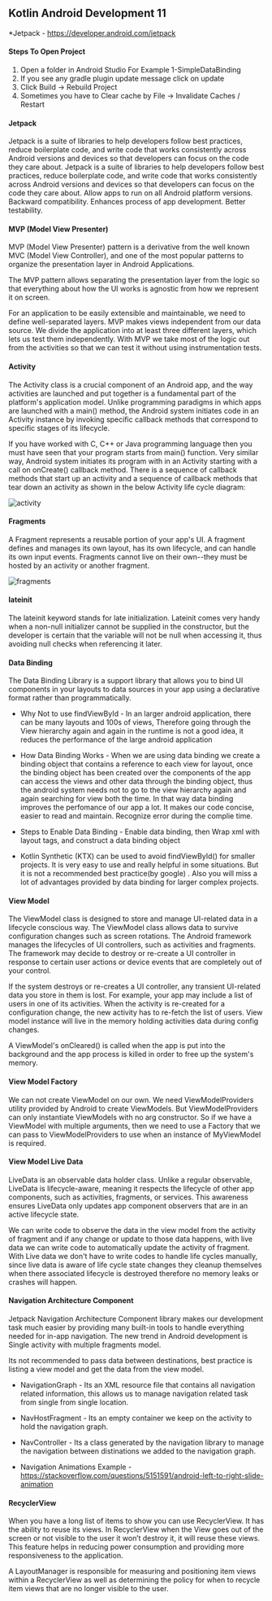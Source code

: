 ## Kotlin Android Development 11

*Jetpack - https://developer.android.com/jetpack

#### Steps To Open Project
1. Open a folder in Android Studio For Example 1-SimpleDataBinding
2. If you see any gradle plugin update message click on update
3. Click Build -> Rebuild Project
4. Sometimes you have to Clear cache by File -> Invalidate Caches / Restart

#### Jetpack
Jetpack is a suite of libraries to help developers follow best practices, reduce boilerplate code, and write code that works consistently across Android versions and devices so that developers can focus on the code they care about. Jetpack is a suite of libraries to help developers follow best practices, reduce boilerplate code, and write code that works consistently across Android versions and devices so that developers can focus on the code they care about. Allow apps to run on all Android platform versions. Backward compatibility. Enhances process of app development. Better testability.

#### MVP (Model View Presenter)
MVP (Model View Presenter) pattern is a derivative from the well known MVC (Model View Controller), and one of the most popular patterns to organize the presentation layer in Android Applications.

The MVP pattern allows separating the presentation layer from the logic so that everything about how the UI works is agnostic from how we represent it on screen. 

For an application to be easily extensible and maintainable, we need to define well-separated layers. MVP makes views independent from our data source. We divide the application into at least three different layers, which lets us test them independently. With MVP we take most of the logic out from the activities so that we can test it without using instrumentation tests.

#### Activity
The Activity class is a crucial component of an Android app, and the way activities are launched and put together is a fundamental part of the platform's application model. Unlike programming paradigms in which apps are launched with a main() method, the Android system initiates code in an Activity instance by invoking specific callback methods that correspond to specific stages of its lifecycle.

If you have worked with C, C++ or Java programming language then you must have seen that your program starts from main() function. Very similar way, Android system initiates its program with in an Activity starting with a call on onCreate() callback method. There is a sequence of callback methods that start up an activity and a sequence of callback methods that tear down an activity as shown in the below Activity life cycle diagram:

![activity](https://www.tutorialspoint.com/android/images/activity.jpg)

#### Fragments
A Fragment represents a reusable portion of your app's UI. A fragment defines and manages its own layout, has its own lifecycle, and can handle its own input events. Fragments cannot live on their own--they must be hosted by an activity or another fragment. 

![fragments](https://developer.android.com/images/guide/fragments/fragment-screen-sizes.png)

#### lateinit
The lateinit keyword stands for late initialization. Lateinit comes very handy when a non-null initializer cannot be supplied in the constructor, but the developer is certain that the variable will not be null when accessing it, thus avoiding null checks when referencing it later.

#### Data Binding
The Data Binding Library is a support library that allows you to bind UI components in your layouts to data sources in your app using a declarative format rather than programmatically.

* Why Not to use findViewById - In an larger android application, there can be many layouts and 100s of views, Therefore going through the View hierarchy again and again in the runtime is not a good idea, it reduces the performance of the large android application 

* How Data Binding Works - When we are using data binding we create a binding object that contains a reference to each view for layout, once the binding object has been created over the components of the app can access the views and other data through the binding object, thus the android system needs not to go to the view hierarchy again and again searching for view both the time. In that way data binding improves the perfomance of our app a lot. It makes our code concise, easier to read and maintain. Recognize error during the complie time.

* Steps to Enable Data Binding - Enable data binding, then Wrap xml with layout tags, and construct a data binding object

* Kotlin Synthetic (KTX) can be used to avoid findViewById()  for smaller projects. It is very easy to use and really helpful in some situations. But it is not a recommended best practice(by google) . Also you will miss a lot of advantages provided by data binding for larger complex projects.

#### View Model
The ViewModel class is designed to store and manage UI-related data in a lifecycle conscious way. The ViewModel class allows data to survive configuration changes such as screen rotations. The Android framework manages the lifecycles of UI controllers, such as activities and fragments. The framework may decide to destroy or re-create a UI controller in response to certain user actions or device events that are completely out of your control.

If the system destroys or re-creates a UI controller, any transient UI-related data you store in them is lost. For example, your app may include a list of users in one of its activities. When the activity is re-created for a configuration change, the new activity has to re-fetch the list of users. View model instance will live in the memory holding activities data during config changes.

A ViewModel's onCleared() is called when the app is put into the background and the app process is killed in order to free up the system's memory.

#### View Model Factory
We can not create ViewModel on our own. We need ViewModelProviders utility provided by Android to create ViewModels. But ViewModelProviders can only instantiate ViewModels with no arg constructor. So if we have a ViewModel with multiple arguments, then we need to use a Factory that we can pass to ViewModelProviders to use when an instance of MyViewModel is required.


#### View Model Live Data
LiveData is an observable data holder class. Unlike a regular observable, LiveData is lifecycle-aware, meaning it respects the lifecycle of other app components, such as activities, fragments, or services. This awareness ensures LiveData only updates app component observers that are in an active lifecycle state.

We can write code to observe the data in the view model from the activity of fragment and if any change or update to those data happens, with live data we can write code to automatically update the activity of fragment. With Live data we don't have to write codes to handle life cycles manually, since live data is aware of life cycle state changes they cleanup themselves when there associated lifecycle is destroyed therefore no memory leaks or crashes will happen.

#### Navigation Architecture Component
Jetpack Navigation Architecture Component library makes our development task much easier by providing many built-in tools to handle everything needed for in-app navigation. The new trend in Android development is Single activity with multiple fragments model.

Its not recommended to pass data between destinations, best practice is listing a view model and get the data from the view model.

* NavigationGraph - Its an XML resource file that contains all navigation related information, this allows us to manage navigation related task from single from single location.

* NavHostFragment - Its an empty container we keep on the activity to hold the navigation graph.

* NavController - Its a class generated by the navigation library to manage the navigation between distinations we added to the navigation graph.

* Navigation Animations Example - https://stackoverflow.com/questions/5151591/android-left-to-right-slide-animation

#### RecyclerView

When you have a long list of items to show you can use RecyclerView. It has the ability to reuse its views. In RecyclerView when the View goes out of the screen or not visible to the user it won’t destroy it, it will reuse these views. This feature helps in reducing power consumption and providing more responsiveness to the application. 

A LayoutManager is responsible for measuring and positioning item views within a RecyclerView as well as determining the policy for when to recycle item views that are no longer visible to the user.